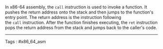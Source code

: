 In x86-64 assembly, the `call` instruction is used to invoke a function. It pushes the return address onto the stack and then jumps to the function's entry point. The return address is the instruction following the `call` instruction. After the function finishes executing, the `ret` instruction pops the return address from the stack and jumps back to the caller's code.
___
Tags : #x86_64_asm